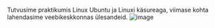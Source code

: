 Tutvusime praktikumis Linux Ubuntu ja Linuxi käsureaga, viimase kohta lahendasime veebikeskkonnas ülesandeid.
![image](https://github.com/user-attachments/assets/6ec7e5c0-bea8-41d9-beca-14d8f267e9ec)
